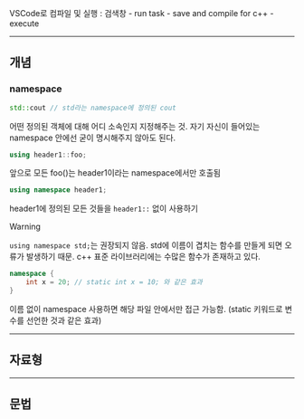 


VSCode로 컴파일 및 실행 : 검색창 - run task - save and compile for c++ - execute 


---
## 개념

### namespace

```cpp
std::cout // std라는 namespace에 정의된 cout
```

어떤 정의된 객체에 대해 어디 소속인지 지정해주는 것.
자기 자신이 들어있는 namespace 안에선 굳이 명시해주지 않아도 된다.

```cpp
using header1::foo;
```

앞으로 모든 foo()는 header1이라는 namespace에서만 호출됨

```cpp
using namespace header1;
```

header1에 정의된 모든 것들을 `header1::` 없이 사용하기

>[!warning]
>`using namespace std;`는 권장되지 않음. std에 이름이 겹치는 함수를 만들게 되면 오류가 발생하기 때문. c++ 표준 라이브러리에는 수많은 함수가 존재하고 있다.

```cpp
namespace {
	int x = 20; // static int x = 10; 와 같은 효과
}
```

이름 없이 namespace 사용하면 해당 파일 안에서만 접근 가능함.
(static 키워드로 변수를 선언한 것과 같은 효과)



---
## 자료형




---
## 문법




